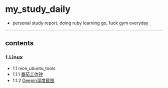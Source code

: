 # my_study_daily
- personal study report, doing ruby learning go, fuck gym everyday
-------------------------------------------
## contents

### 1.Linux
+ 1.1 nice_ubuntu_tools
+ 1.1.1 [番茄工作钟](Linux/nice_ubuntu_tools/番茄工作钟.md)
+ 1.1.2 [Deepin深度截图](Linux/nice_ubuntu_tools/deepin.md)

